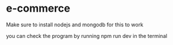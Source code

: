 # e-commerce

Make sure to install nodejs and mongodb for this to work

you can check the program by running npm run dev in the terminal
